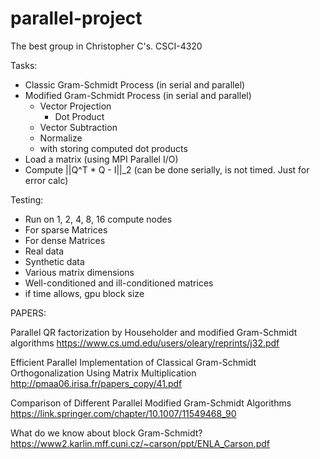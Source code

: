 # parallel-project
The best group in Christopher C's. CSCI-4320 

Tasks:
- Classic Gram-Schmidt Process (in serial and parallel)
- Modified Gram-Schmidt Process (in serial and parallel)
    - Vector Projection
        - Dot Product
    - Vector Subtraction
    - Normalize
    - with storing computed dot products
- Load a matrix (using MPI Parallel I/O)
- Compute ||Q^T * Q - I||_2 (can be done serially, is not timed. Just for error calc)

Testing:
- Run on 1, 2, 4, 8, 16 compute nodes
- For sparse Matrices
- For dense Matrices
- Real data 
- Synthetic data
- Various matrix dimensions
- Well-conditioned and ill-conditioned matrices
- if time allows, gpu block size

PAPERS:

Parallel QR factorization
by Householder and modified
Gram-Schmidt algorithms
https://www.cs.umd.edu/users/oleary/reprints/j32.pdf

Efficient Parallel Implementation of Classical
Gram-Schmidt Orthogonalization Using Matrix
Multiplication
http://pmaa06.irisa.fr/papers_copy/41.pdf

Comparison of Different Parallel Modified Gram-Schmidt Algorithms
https://link.springer.com/chapter/10.1007/11549468_90

What do we know about
block Gram-Schmidt?
https://www2.karlin.mff.cuni.cz/~carson/ppt/ENLA_Carson.pdf
